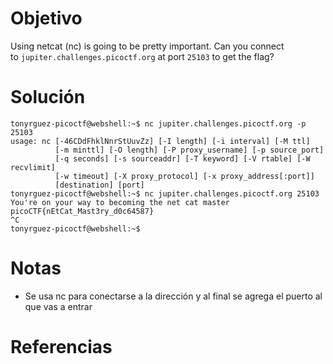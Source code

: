 # Objetivo
Using netcat (nc) is going to be pretty important. Can you connect to `jupiter.challenges.picoctf.org` at port `25103` to get the flag?
# Solución
```
tonyrguez-picoctf@webshell:~$ nc jupiter.challenges.picoctf.org -p 25103
usage: nc [-46CDdFhklNnrStUuvZz] [-I length] [-i interval] [-M ttl]
          [-m minttl] [-O length] [-P proxy_username] [-p source_port]
          [-q seconds] [-s sourceaddr] [-T keyword] [-V rtable] [-W recvlimit]
          [-w timeout] [-X proxy_protocol] [-x proxy_address[:port]]
          [destination] [port]
tonyrguez-picoctf@webshell:~$ nc jupiter.challenges.picoctf.org 25103
You're on your way to becoming the net cat master
picoCTF{nEtCat_Mast3ry_d0c64587}
^C
tonyrguez-picoctf@webshell:~$
```

# Notas
- Se usa nc para conectarse a la dirección y al final se agrega el puerto al que vas a entrar

# Referencias